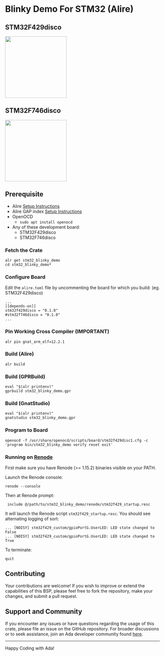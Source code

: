 # Blinky Demo For STM32 (Alire)

## STM32F429disco
<img width="200px" src="https://media3.giphy.com/media/v1.Y2lkPTc5MGI3NjExNWh3Y291NTVrYXNvdTlzM295NG5zaHdiazhjODBubDJsdGM4MmI4byZlcD12MV9pbnRlcm5hbF9naWZfYnlfaWQmY3Q9Zw/bsrzz3VJLYXkTZaFFQ/giphy.gif"/>

## STM32F746disco
<img width="200px" src="https://media0.giphy.com/media/v1.Y2lkPTc5MGI3NjExaGZyNDg1dXlmZW9saDk5dDh2cnRlb2J6anpnb2d4enZrYnE4ZTFmaCZlcD12MV9pbnRlcm5hbF9naWZfYnlfaWQmY3Q9Zw/1YFXPRZUw9q4YEypn7/giphy.gif"/>


## Prerequisite

- Alire [Setup Instructions](https://github.com/GNAT-Academic-Program#install-alire-an-ada-package-manager)
- Alire GAP index [Setup Instructions](https://github.com/GNAT-Academic-Program#add-the-gap-alire-index-important)
- OpenOCD
    - `sudo apt install openocd`
- Any of these development board:
    - STM32F429disco
    - STM32F746disco

### Fetch the Crate
```console
alr get stm32_blinky_demo
cd stm32_blinky_demo*
```  

### Configure Board
Edit the `alire.toml` file by uncommenting the board for which you build: (eg. STM32F429disco)
```console
...
[[depends-on]]
stm32f429disco = "0.1.0"
#stm32f746disco = "0.1.0"
...
```
### Pin Working Cross Compiler (IMPORTANT)
```console
alr pin gnat_arm_elf=12.2.1
```

### Build (Alire)
```console
alr build
```

### Build (GPRBuild)
```console
eval "$(alr printenv)"
gprbuild stm32_blinky_demo.gpr
```

### Build (GnatStudio)
```console
eval "$(alr printenv)"
gnatstudio stm32_blinky_demo.gpr
```

### Program to Board

```console
openocd -f /usr/share/openocd/scripts/board/stm32f429disc1.cfg -c 'program bin/stm32_blinky_demo verify reset exit'
```   

### Running on [Renode](https://github.com/renode/renode)

First make sure you have Renode (>= 1.15.2) binaries visible on your PATH.  
     
Launch the Renode console:
```
renode --console
```
Then at Renode prompt:
```
 include @/path/to/stm32_blinky_demo/renode/stm32f429_startup.resc
```

It will launch the Renode script `stm32f429_startup.resc`. You should see alternating logging of sort:
```
... [NOISY] stm32f429_custom/gpioPortG.UserLED: LED state changed to False
... [NOISY] stm32f429_custom/gpioPortG.UserLED: LED state changed to True
```

To terminate:
```
quit
```

## Contributing

Your contributions are welcome! If you wish to improve or extend the capabilities of this BSP, please feel free to fork the repository, make your changes, and submit a pull request.

## Support and Community

If you encounter any issues or have questions regarding the usage of this crate, please file an issue on the GitHub repository. 
For broader discussions or to seek assistance, join an Ada developer community found [here](https://github.com/ohenley/awesome-ada?tab=readme-ov-file#community).

---

Happy Coding with Ada!


